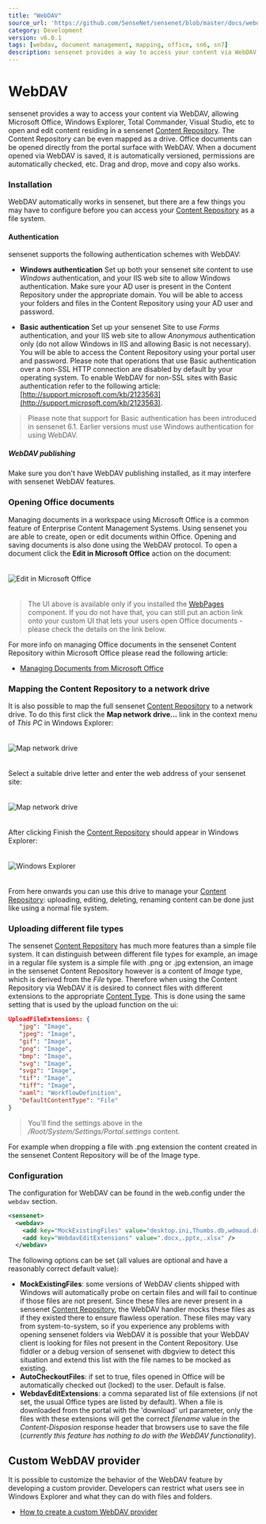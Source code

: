 ```yaml
---
title: "WebDAV"
source_url: 'https://github.com/SenseNet/sensenet/blob/master/docs/webdav.md'
category: Development
version: v6.0.1
tags: [webdav, document management, mapping, office, sn6, sn7]
description: sensenet provides a way to access your content via WebDAV, allowing Microsoft Office, Windows Explorer, Total Commander, Visual Studio, etc to open and edit content residing in a sensenet Content Repository.
---
```


# WebDAV

sensenet provides a way to access your content via WebDAV, allowing Microsoft Office, Windows Explorer, Total Commander, Visual Studio, etc to open and edit content residing in a sensenet [Content Repository](/docs/content-repository). The Content Repository can be even mapped as a drive. Office documents can be opened directly from the portal surface with WebDAV. When a document opened via WebDAV is saved, it is automatically versioned, permissions are automatically checked, etc. Drag and drop, move and copy also works.

### Installation

WebDAV automatically works in sensenet, but there are a few things you may have to configure before you can access your [Content Repository](/docs/content-repository) as a file system.

#### Authentication

sensenet supports the following authentication schemes with WebDAV:

- **Windows authentication**
  Set up both your sensenet site content to use *Windows* authentication, and your IIS web site to allow Windows authentication. Make sure your AD user is present in the Content Repository under the appropriate domain. You will be able to access your folders and files in the Content Repository using your AD user and password.

- **Basic authentication**
  Set up your sensenet Site to use *Forms* authentication, and your IIS web site to allow *Anonymous* authentication only (do not allow Windows in IIS and allowing Basic is not necessary). You will be able to access the Content Repository using your portal user and password. Please note that operations that use Basic authentication over a non-SSL HTTP connection are disabled by default by your operating system. To enable WebDAV for non-SSL sites with Basic authentication refer to the following article:  [http://support.microsoft.com/kb/2123563](http://support.microsoft.com/kb/2123563).

> Please note that support for Basic authentication has been introduced in sensenet 6.1. Earlier versions must use Windows authentication for using WebDAV.

 ##### WebDAV publishing

Make sure you don't have WebDAV publishing installed, as it may interfere with sensenet WebDAV features.

### Opening Office documents

Managing documents in a workspace using Microsoft Office is a common feature of Enterprise Content Management Systems. Using sensenet you are able to create, open or edit documents within Office. Opening and saving documents is also done using the WebDAV protocol. To open a document click the **Edit in Microsoft Office** action on the document:

<img src="https://raw.githubusercontent.com/SenseNet/sensenet/master/docs/images/webdav2.png" alt="Edit in Microsoft Office" style="margin: 20px auto" />

> The UI above is available only if you installed the [WebPages](https://github.com/SenseNet/sn-webpages) component. If you do not have that, you can still put an action link onto your custom UI that lets your users open Office documents - please check the details on the link below.

For more info on managing Office documents in the sensenet Content Repository within Microsoft Office please read the following article:

- [Managing Documents from Microsoft Office](/docs/managing-documents-from-microsoft-office)

### Mapping the Content Repository to a network drive

It is also possible to map the full sensenet [Content Repository](/docs/content-repository) to a network drive. To do this first click the **Map network drive...** link in the context menu of *This PC* in Windows Explorer:

<img src="https://raw.githubusercontent.com/SenseNet/sensenet/master/docs/images/webdav3.png" alt="Map network drive" style="margin: 20px auto" />

Select a suitable drive letter and enter the web address of your sensenet site:

<img src="https://raw.githubusercontent.com/SenseNet/sensenet/master/docs/images/webdav4.png" alt="Map network drive" style="margin: 20px auto" />

After clicking Finish the [Content Repository](/docs/content-repository) should appear in Windows Explorer:

<img src="https://raw.githubusercontent.com/SenseNet/sensenet/master/docs/images/webdav5.png" alt="Windows Explorer" style="margin: 20px auto" />

From here onwards you can use this drive to manage your [Content Repository](/docs/content-repository): uploading, editing, deleting, renaming content can be done just like using a normal file system.

### Uploading different file types

The sensenet [Content Repository](/docs/content-repository) has much more features than a simple file system. It can distinguish between different file types for example, an image in a regular file system is a simple file with .png or .jpg extension, an image in the sensenet Content Repository however is a content of *Image* type, which is derived from the *File* type. Therefore when using the Content Repository via WebDAV it is desired to connect files with different extensions to the appropriate [Content Type](/docs/content-type). This is done using the same setting that is used by the upload function on the ui:

```json
UploadFileExtensions: {
   "jpg": "Image",
   "jpeg": "Image",
   "gif": "Image",
   "png": "Image",
   "bmp": "Image",
   "svg": "Image",
   "svgz": "Image",
   "tif": "Image",
   "tiff": "Image",
   "xaml": "WorkflowDefinition",
   "DefaultContentType": "File"
}
```
> You'll find the settings above in the */Root/System/Settings/Portal.settings* content.

For example when dropping a file with .png extension the content created in the sensenet Content Repository will be of the Image type.

### Configuration

The configuration for WebDAV can be found in the web.config under the `webdav` section.

```xml
<sensenet>
  <webdav>    
    <add key="MockExistingFiles" value="desktop.ini,Thumbs.db,wdmaud.drv,foo,MSGRHU32.ini" />
    <add key="WebdavEditExtensions" value=".docx,.pptx,.xlsx" />
  </webdav>
```

The following options can be set (all values are optional and have a reasonably correct default value):

- **MockExistingFiles**: some versions of WebDAV clients shipped with Windows will automatically probe on certain files and will fail to continue if those files are not present. Since these files are never present in a sensenet [Content Repository](/docs/content-repository), the WebDAV handler mocks these files as if they existed there to ensure flawless operation. These files may vary from system-to-system, so if you experience any problems with opening sensenet folders via WebDAV it is possible that your WebDAV client is looking for files not present in the Content Repository. Use fiddler or a debug version of sensenet with dbgview to detect this situation and extend this list with the file names to be mocked as existing.
- **AutoCheckoutFiles**: if set to true, files opened in Office will be automatically checked out (locked) to the user. Default is false.
- **WebdavEditExtensions**: a comma separated list of file extensions (if not set, the usual Office types are listed by default). When a file is downloaded from the portal with the 'download' url parameter, only the files with these extensions will get the correct *filename* value in the *Content-Disposion* response header that browsers use to save the file (*currently this feature has nothing to do with the WebDAV functionality*).

## Custom WebDAV provider

It is possible to customize the behavior of the WebDAV feature by developing a custom provider. Developers can restrict what users see in Windows Explorer and what they can do with files and folders.

- [How to create a custom WebDAV provider](/docs/tutorials/how-to-create-a-custom-webdav-provider/)
